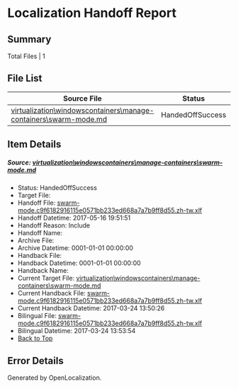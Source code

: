 # <a name='report-top'></a> Localization Handoff Report

## Summary
 Total Files | 1

## File List
 Source File | Status | Details 
 ----------- | ------ | ------- 
 [virtualization\windowscontainers\manage-containers\swarm-mode.md](https://github.com/Microsoft/Virtualization-Documentation-Private/blob/4c2891ef8a9648b7f9082b903fefde0b85c19f82/virtualization/windowscontainers/manage-containers/swarm-mode.md) | HandedOffSuccess | [Details](#2217b3f91955576a344006aacbe6769acf0163a4322)

## Item Details
##### <a name='2217b3f91955576a344006aacbe6769acf0163a4322'></a> Source: [virtualization\windowscontainers\manage-containers\swarm-mode.md](https://github.com/Microsoft/Virtualization-Documentation-Private/blob/4c2891ef8a9648b7f9082b903fefde0b85c19f82/virtualization/windowscontainers/manage-containers/swarm-mode.md)
* Status: HandedOffSuccess
* Target File: 
* Handoff File: [swarm-mode.c9f6182916115e0571bb233ed668a7a7b9ff8d55.zh-tw.xlf](https://github.com/Microsoft/Virtualization-Documentation-Private.handoff/blob/b5cfbae6c90502aba64de1b2c0b094020e5b128b/ol-handoff/Microsoft/Virtualization-Documentation-Private.zh-tw/live/swarm-mode.c9f6182916115e0571bb233ed668a7a7b9ff8d55.zh-tw.xlf)
* Handoff Datetime: 2017-05-16 19:51:51
* Handoff Reason: Include
* Handoff Name: 
* Archive File: 
* Archive Datetime: 0001-01-01 00:00:00
* Handback File: 
* Handback Datetime: 0001-01-01 00:00:00
* Handback Name: 
* Current Target File: [virtualization\windowscontainers\manage-containers\swarm-mode.md](https://github.com/Microsoft/Virtualization-Documentation-Private.zh-tw/blob/4052b01faa977ba2be8549e338efd7fd5dcdff5e/virtualization/windowscontainers/manage-containers/swarm-mode.md)
* Current Handback File: [swarm-mode.c9f6182916115e0571bb233ed668a7a7b9ff8d55.zh-tw.xlf](https://github.com/Microsoft/Virtualization-Documentation-Private.handback/blob/bdf75413293010161bea2b51f24ab78fb2664af3/ol-handback/Microsoft/Virtualization-Documentation-Private.zh-tw/live/swarm-mode.c9f6182916115e0571bb233ed668a7a7b9ff8d55.zh-tw.xlf)
* Current Handback Datetime: 2017-03-24 13:50:26
* Bilingual File: [swarm-mode.c9f6182916115e0571bb233ed668a7a7b9ff8d55.zh-tw.xlf](https://github.com/Microsoft/Virtualization-Documentation-Private.handback/blob/bdf75413293010161bea2b51f24ab78fb2664af3/ol-handback/Microsoft/Virtualization-Documentation-Private.zh-tw/live/swarm-mode.c9f6182916115e0571bb233ed668a7a7b9ff8d55.zh-tw.xlf)
* Bilingual Datetime: 2017-03-24 13:53:54
* [Back to Top](#report-top)


## Error Details

Generated by OpenLocalization.
